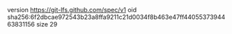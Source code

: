 version https://git-lfs.github.com/spec/v1
oid sha256:6f2dbcae972543b23a8ffa9211c21d0034f8b463e47ff4405537394463831156
size 29
